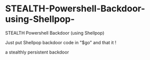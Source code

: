 # STEALTH-Powershell-Backdoor-using-Shellpop-
STEALTH Powershell Backdoor (using Shellpop)

Just put Shellpop backdoor code in "$go" and that it ! 

a stealthly persistent backdoor
